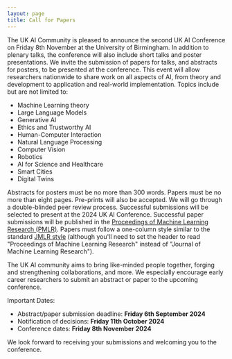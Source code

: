 ```yaml
---
layout: page
title: Call for Papers
---
```


The UK AI Community is pleased to announce the second UK AI Conference on Friday 8th November at the University of Birmingham. 
In addition to plenary talks, the conference will also include short talks and poster presentations. We invite the submission 
of papers for talks, and abstracts for posters, to be presented at the conference. This event will allow researchers nationwide 
to share work on all aspects of AI, from theory and development to application and real-world implementation. Topics include but 
are not limited to:

- Machine Learning theory
- Large Language Models
- Generative AI
- Ethics and Trustworthy AI
- Human-Computer Interaction
- Natural Language Processing
- Computer Vision
- Robotics
- AI for Science and Healthcare
- Smart Cities
- Digital Twins

Abstracts for posters must be no more than 300 words. Papers must be no more than eight pages. Pre-prints will also be accepted. We will 
go through a double-blinded peer review process. Successful submissions will be selected to present at the 2024 UK AI Conference. Successful 
paper submissions will be published in the [Proceedings of Machine Learning Research (PMLR)](https://proceedings.mlr.press/). Papers must 
follow a one-column style similar to the standard [JMLR style](https://ctan.org/tex-archive/macros/latex/contrib/jmlr) (although you'll need 
to set the header to read "Proceedings of Machine Learning Research" instead of "Journal of Machine Learning Research").  

The UK AI community aims to bring like-minded people together, forging and strengthening collaborations, and more. We especially encourage 
early career researchers to submit an abstract or paper to the upcoming conference.

Important Dates:

- Abstract/paper submission deadline: **Friday 6th September 2024**
- Notification of decisions: **Friday 11th October 2024**
- Conference dates: **Friday 8th November 2024**

We look forward to receiving your submissions and welcoming you to the conference.
